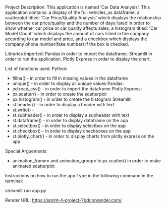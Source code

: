 Project Description:  This application is named 'Car Data Analysis'.  This application contains: a display of the
full vehicles_us dataframe, a scatterplot titled: 'Car Price/Quality Analysis' which displays the relationship between the car price/quality and the number of days listed in order to show whether car price or car quality affects sales, a histogram titled: 'Car Model Count' which displays the amount of cars listed in the company according to car model and price, and a checkbox which displays the company phone number(fake number) if the box is checked.

Libraries imported:  Pandas in order to import the dataframe.  Streamlit in order to run the application.  Plotly Express in order to display the chart.

List of functions used:
Python:
* fillna() - in order to fill in missing values in the dataframe
* unique() - in order to display all unique values
Pandas:
* pd.read_csv() - in order to import the dataframe
Plotly Express:
* px.scatter() - in order to create the scatterplot
* px.histogram() - in order to create the histogram
Streamlit:
* st.header() - in order to display a header with text
* st.write() -
* st.subheader() - in order to display a subheader with text
* st.dataframe() - in order to display dataframe on the app
* st.selectbox() - in order to display selectbox on the app
* st.checkbox() - in order to display checkboxes on the app
* st.plotly_chart() - in order to display charts from plotly express on the app

Special Arguements:
* animation_frame= and animation_group= to px.scatter() in order to make animated scatterplot

Instructions on how to run the app
Type in the following command in the terminal:

streamlit run app.py

Render URL:
https://sprint-4-project-7bdr.onrender.com/